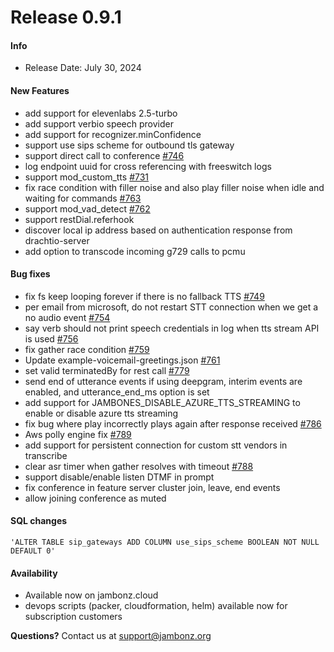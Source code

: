# Release 0.9.1
#### Info
- Release Date: July 30, 2024

#### New Features
- add support for elevenlabs 2.5-turbo
- add support verbio speech provider
- add support for recognizer.minConfidence
- support use sips scheme for outbound tls gateway
- support direct call to conference [#746](https://github.com/jambonz/jambonz-feature-server/pull/746)
- log endpoint uuid for cross referencing with freeswitch logs
- support mod_custom_tts [#731](https://github.com/jambonz/jambonz-feature-server/pull/731)
- fix race condition with filler noise and also play filler noise when idle and waiting for commands [#763](https://github.com/jambonz/jambonz-feature-server/pull/763)
- support mod_vad_detect [#762](https://github.com/jambonz/jambonz-feature-server/pull/762)
- support restDial.referhook 
- discover local ip address based on authentication response from drachtio-server
- add option to transcode incoming g729 calls to pcmu

#### Bug fixes
- fix fs keep looping forever if there is no fallback TTS [#749](https://github.com/jambonz/jambonz-feature-server/pull/749)
- per email from microsoft, do not restart STT connection when we get a no audio event [#754](https://github.com/jambonz/jambonz-feature-server/pull/754)
- say verb should not print speech credentials in log when tts stream API is used [#756](https://github.com/jambonz/jambonz-feature-server/pull/756)
- fix gather race condition [#759](https://github.com/jambonz/jambonz-feature-server/pull/759)
- Update example-voicemail-greetings.json [#761](https://github.com/jambonz/jambonz-feature-server/pull/761)
- set valid terminatedBy for rest call [#779](https://github.com/jambonz/jambonz-feature-server/pull/779)
- send end of utterance events if using deepgram, interim events are enabled, and utterance_end_ms option is set
- add support for JAMBONES_DISABLE_AZURE_TTS_STREAMING to enable or disable azure tts streaming
- fix bug where play incorrectly plays again after response received [#786](https://github.com/jambonz/jambonz-feature-server/pull/786)
- Aws polly engine fix [#789](https://github.com/jambonz/jambonz-feature-server/pull/789)
- add support for persistent connection for custom stt vendors in transcribe
- clear asr timer when gather resolves with timeout [#788](https://github.com/jambonz/jambonz-feature-server/pull/788)
- support disable/enable listen DTMF in prompt
- fix conference in feature server cluster join, leave, end events
- allow joining conference as muted

#### SQL changes
```
'ALTER TABLE sip_gateways ADD COLUMN use_sips_scheme BOOLEAN NOT NULL DEFAULT 0'
```

#### Availability
- Available now on jambonz.cloud
- devops scripts (packer, cloudformation, helm) available now for subscription customers

**Questions?** Contact us at <a href="mailto:support@jambonz.org">support@jambonz.org</a>